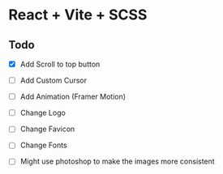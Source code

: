 # React + Vite + SCSS

## Todo

- [x] Add Scroll to top button
- [ ] Add Custom Cursor
- [ ] Add Animation (Framer Motion)

- [ ] Change Logo
- [ ] Change Favicon
- [ ] Change Fonts

- [ ] Might use photoshop to make the images more consistent
